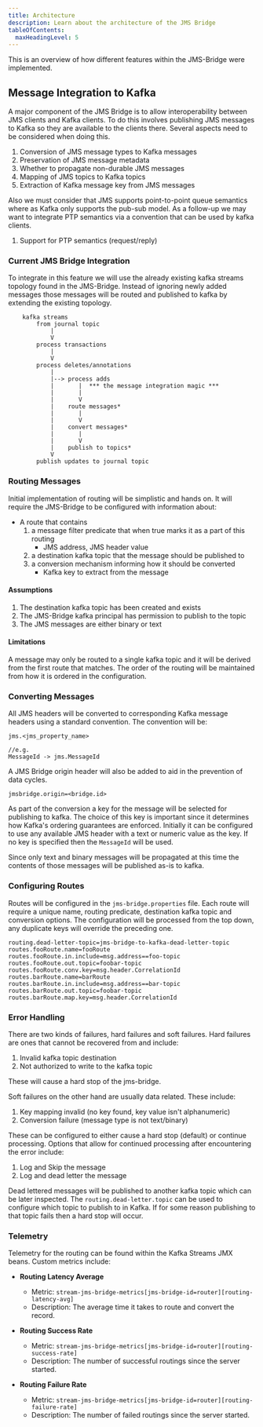 ```yaml
---
title: Architecture
description: Learn about the architecture of the JMS Bridge
tableOfContents:
  maxHeadingLevel: 5
---
```


This is an overview of how different features within the JMS-Bridge were implemented.

## Message Integration to Kafka

A major component of the JMS Bridge is to allow interoperability between JMS clients and Kafka clients.
To do this involves publishing JMS messages to Kafka so they are available to the clients there.
Several aspects need to be considered when doing this.

1. Conversion of JMS message types to Kafka messages
2. Preservation of JMS message metadata
3. Whether to propagate non-durable JMS messages
4. Mapping of JMS topics to Kafka topics
5. Extraction of Kafka message key from JMS messages

Also we must consider that JMS supports point-to-point queue semantics where as Kafka only supports the pub-sub model.
As a follow-up we may want to integrate PTP semantics via a convention that can be used by kafka clients.

1. Support for PTP semantics (request/reply)

### Current JMS Bridge Integration

To integrate in this feature we will use the already existing kafka streams topology found in the JMS-Bridge.
Instead of ignoring newly added messages those messages will be routed and published to kafka by extending the existing
topology.

```plaintext
    kafka streams
        from journal topic
            |
            V
        process transactions
            |
            V
        process deletes/annotations
            |
            |--> process adds
            |       |  *** the message integration magic ***
            |       |
            |       V
            |    route messages*
            |       |
            |       V
            |    convert messages*
            |       |
            |       V
            |    publish to topics*
            V
        publish updates to journal topic
```

### Routing Messages

Initial implementation of routing will be simplistic and hands on.
It will require the JMS-Bridge to be configured with information about:

- A route that contains
    1. a message filter predicate that when true marks it as a part of this routing
        - JMS address, JMS header value
    2. a destination kafka topic that the message should be published to
    3. a conversion mechanism informing how it should be converted
        - Kafka key to extract from the message

#### Assumptions

1. The destination kafka topic has been created and exists
2. The JMS-Bridge kafka principal has permission to publish to the topic
3. The JMS messages are either binary or text

#### Limitations

A message may only be routed to a single kafka topic and it will be derived from the first route that matches.
The order of the routing will be maintained from how it is ordered in the configuration.

### Converting Messages

All JMS headers will be converted to corresponding Kafka message headers using a standard convention.
The convention will be:

```plaintext
jms.<jms_property_name>

//e.g.
MessageId -> jms.MessageId
```

A JMS Bridge origin header will also be added to aid in the prevention of data cycles.

```properties
jmsbridge.origin=<bridge.id>
```

As part of the conversion a key for the message will be selected for publishing to kafka.
The choice of this key is important since it determines how Kafka's ordering guarantees are enforced.
Initially it can be configured to use any available JMS header with a text or numeric value as the key.
If no key is specified then the `MessageId` will be used.

Since only text and binary messages will be propagated at this time the contents of those messages will be published
as-is to kafka.

### Configuring Routes

Routes will be configured in the `jms-bridge.properties` file.
Each route will require a unique name, routing predicate, destination kafka topic and conversion options.
The configuration will be processed from the top down, any duplicate keys will override the preceding one.

```properties
routing.dead-letter-topic=jms-bridge-to-kafka-dead-letter-topic
routes.fooRoute.name=fooRoute
routes.fooRoute.in.include=msg.address==foo-topic
routes.fooRoute.out.topic=foobar-topic
routes.fooRoute.conv.key=msg.header.CorrelationId
routes.barRoute.name=barRoute
routes.barRoute.in.include=msg.address==bar-topic
routes.barRoute.out.topic=foobar-topic
routes.barRoute.map.key=msg.header.CorrelationId
```

### Error Handling

There are two kinds of failures, hard failures and soft failures.
Hard failures are ones that cannot be recovered from and include:

1. Invalid kafka topic destination
2. Not authorized to write to the kafka topic

These will cause a hard stop of the jms-bridge.

Soft failures on the other hand are usually data related.
These include:

1. Key mapping invalid (no key found, key value isn't alphanumeric)
2. Conversion failure (message type is not text/binary)

These can be configured to either cause a hard stop (default) or continue processing.
Options that allow for continued processing after encountering the error include:

1. Log and Skip the message
2. Log and dead letter the message

Dead lettered messages will be published to another kafka topic which can be later inspected.
The `routing.dead-letter.topic` can be used to configure which topic to publish to in Kafka.
If for some reason publishing to that topic fails then a hard stop will occur.

### Telemetry

Telemetry for the routing can be found within the Kafka Streams JMX beans. Custom metrics include:

- **Routing Latency Average**
    - Metric: `stream-jms-bridge-metrics[jms-bridge-id=router][routing-latency-avg]`
    - Description: The average time it takes to route and convert the record.

- **Routing Success Rate**
    - Metric: `stream-jms-bridge-metrics[jms-bridge-id=router][routing-success-rate]`
    - Description: The number of successful routings since the server started.

- **Routing Failure Rate**
    - Metric: `stream-jms-bridge-metrics[jms-bridge-id=router][routing-failure-rate]`
    - Description: The number of failed routings since the server started.
